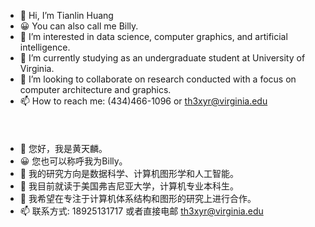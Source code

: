 - 👋 Hi, I’m Tianlin Huang
- 😀 You can also call me Billy.
- 👀 I’m interested in data science, computer graphics, and artificial intelligence.
- 🌱 I’m currently studying as an undergraduate student at University of Virginia.
- 💞️ I’m looking to collaborate on research conducted with a focus on computer architecture and graphics.
- 📫 How to reach me: (434)466-1096 or th3xyr@virginia.edu
<br/><br/>
<br/><br/>
- 👋 您好，我是黄天麟。
- 😀 您也可以称呼我为Billy。
- 👀 我的研究方向是数据科学、计算机图形学和人工智能。
- 🌱 我目前就读于美国弗吉尼亚大学，计算机专业本科生。
- 💞️ 我希望在专注于计算机体系结构和图形的研究上进行合作。
- 📫 联系方式: 18925131717 或者直接电邮 th3xyr@virginia.edu

<!---
billy506/billy506 is a ✨ special ✨ repository because its `README.md` (this file) appears on your GitHub profile.
You can click the Preview link to take a look at your changes.
--->
